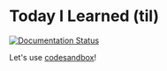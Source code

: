 # Today I Learned (til)

[![Documentation Status](https://readthedocs.org/projects/tkoyama010-notebooks/badge/?version=latest)](https://tkoyama010-notebooks.readthedocs.io/ja/latest/?badge=latest)

Let's use [codesandbox](https://codesandbox.io/)!
